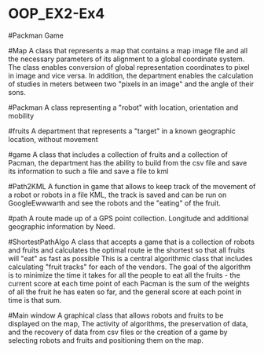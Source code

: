 # OOP_EX2-Ex4

#Packman Game

#Map
A class that represents a map that contains a map image file and all the necessary parameters of its alignment to a global coordinate system. The class enables conversion of global representation coordinates to pixel in image and vice versa. In addition, the department enables the calculation of studies in meters between two "pixels in an image" and the angle of their sons.

#Packman
A class representing a "robot" with location, orientation and mobility

#fruits
A department that represents a "target" in a known geographic location, without movement

#game
A class that includes a collection of fruits and a collection of Pacman, the department has the ability to build from the csv file and save its information to such a file and save a file to kml

#Path2KML
A function in game that allows to keep track of the movement of a robot or robots in a file
KML, the track is saved and can be run on GoogleEwwwarth and see the robots and the "eating" of the fruit.

#path
A route made up of a GPS point collection. Longitude and additional geographic information by
Need.

#ShortestPathAlgo
 A class that accepts a game that is a collection of robots and fruits and calculates the optimal route ie the shortest so that all fruits will "eat" as fast as possible
This is a central algorithmic class that includes calculating "fruit tracks" for each of the vendors.
The goal of the algorithm is to minimize the time it takes for all the people to eat all the fruits - the current score at each time point of each Pacman is the sum of the weights of all the fruit he has eaten so far, and the general score at each point in time is that sum.

#Main window 
A graphical class that allows robots and fruits to be displayed on the map,
The activity of algorithms, the preservation of data, and the recovery of data from csv files or the creation of a game by selecting robots and fruits and positioning them on the map.


